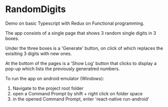 # RandomDigits

Demo on basic Typescript with Redux on Functional programming.

The app consists of a single page that shows 3 random single digits in 3 boxes. 

Under the three boxes is a 'Generate' button, on click of which replaces the exisiting 3 digits with new ones.

At the bottom of the pages is a 'Show Log' button that clicks to display a pop-up which lists the previously generatred numbers.

To run the app on android emulator (Windows):

1. Navigate to the project root folder
2. open a Command Prompt by shift + right click on folder space
3. in the opened Command Prompt, enter 'react-native run-android'
